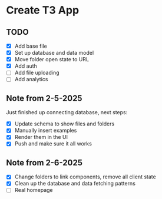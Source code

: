 # Create T3 App

## TODO

- [x] Add base file
- [x] Set up database and data model
- [x] Move folder open state to URL
- [x] Add auth
- [ ] Add file uploading
- [ ] Add analytics

## Note from 2-5-2025

Just finished up connecting database, next steps:

- [x] Update schema to show files and folders
- [x] Manually insert examples
- [x] Render them in the UI
- [x] Push and make sure it all works

## Note from 2-6-2025

- [x] Change folders to link components, remove all client state
- [x] Clean up the database and data fetching patterns
- [ ] Real homepage
